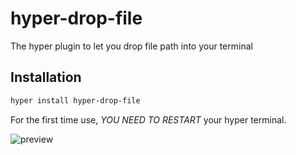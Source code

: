 # hyper-drop-file

The hyper plugin to let you drop file path into your terminal

## Installation

```bash
hyper install hyper-drop-file
```
For the first time use, _YOU NEED TO RESTART_ your hyper terminal.

![preview](https://raw.githubusercontent.com/qweasd1/hyper-drop-file/master/hyper_drop_file.gif)

